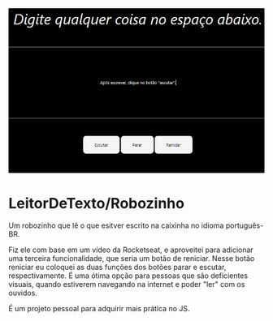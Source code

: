 <img src="images/ImageProj.PNG">

# LeitorDeTexto/Robozinho
Um robozinho que lê o que esitver escrito na caixinha no idioma português-BR.

Fiz ele com base em um vídeo da Rocketseat, e aproveitei para adicionar uma terceira funcionalidade, que seria um botão de reniciar.
Nesse botão reniciar eu coloquei as duas funções dos botões parar e escutar, respectivamente.
É uma ótima opção para pessoas que são deficientes visuais, quando estiverem navegando na internet e poder "ler" com os ouvidos.

É um projeto pessoal para adquirir mais prática no JS.  
